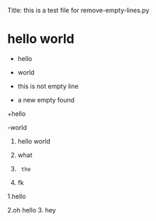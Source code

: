Title: this is a test file for remove-empty-lines.py

# hello world

* hello

+ world




+  this is not empty line

-   a new empty found

+hello

-world

1. hello world


2.  what
3.      the
1. fk


1.hello

2.oh hello
3. hey
